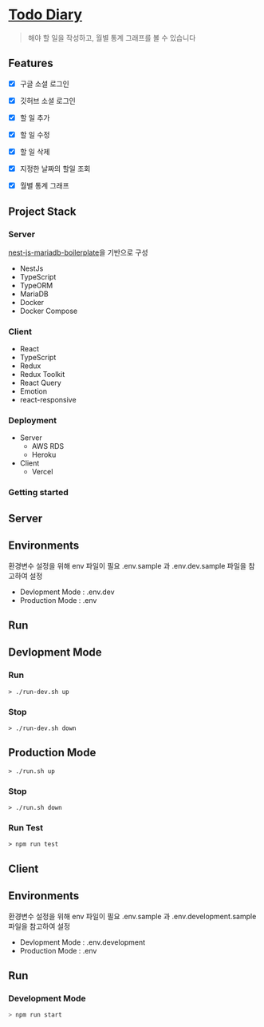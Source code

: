 # [Todo Diary](https://www.todo-diary.p-e.kr)

> 해야 할 일을 작성하고, 월별 통계 그래프를 볼 수 있습니다

## Features

- [x] 구글 소셜 로그인
- [x] 깃허브 소셜 로그인
- [x] 할 일 추가
- [x] 할 일 수정
- [x] 할 일 삭제
- [x] 지정한 날짜의 할일 조회
- [x] 월별 통계 그래프


## Project Stack

### Server

[nest-js-mariadb-boilerplate](https://github.com/KimBiYam/nest-js-mariadb-boilerplate)을 기반으로 구성

- NestJs
- TypeScript
- TypeORM
- MariaDB
- Docker
- Docker Compose

### Client

- React
- TypeScript
- Redux
- Redux Toolkit
- React Query
- Emotion
- react-responsive

### Deployment
- Server
  - AWS RDS
  - Heroku
- Client
  - Vercel


### Getting started

## Server 

## Environments
환경변수 설정을 위해 env 파일이 필요
.env.sample 과 .env.dev.sample 파일을 참고하여 설정

- Devlopment Mode : .env.dev
- Production Mode : .env

## Run

## Devlopment Mode

### Run

```
> ./run-dev.sh up
```

### Stop

```
> ./run-dev.sh down
```

## Production Mode

```
> ./run.sh up
```

### Stop

```
> ./run.sh down
```

### Run Test
```
> npm run test
```

## Client

## Environments
환경변수 설정을 위해 env 파일이 필요
.env.sample 과 .env.development.sample 파일을 참고하여 설정

- Devlopment Mode : .env.development
- Production Mode : .env

## Run

### Development Mode

```bash
> npm run start
```
